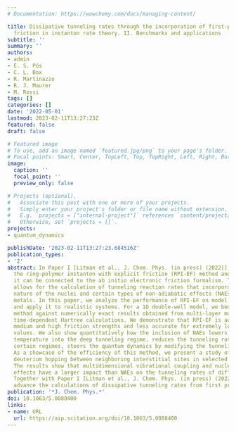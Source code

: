 ```yaml
---
# Documentation: https://wowchemy.com/docs/managing-content/

title: Dissipative tunneling rates through the incorporation of first-principles electronic
  friction in instanton rate theory. II. Benchmarks and applications
subtitle: ''
summary: ''
authors:
- admin
- E. S. Pós
- C. L. Box
- R. Martinazzo
- R. J. Maurer
- M. Rossi
tags: []
categories: []
date: '2022-05-01'
lastmod: 2023-02-11T13:27:23Z
featured: false
draft: false

# Featured image
# To use, add an image named `featured.jpg/png` to your page's folder.
# Focal points: Smart, Center, TopLeft, Top, TopRight, Left, Right, BottomLeft, Bottom, BottomRight.
image:
  caption: ''
  focal_point: ''
  preview_only: false

# Projects (optional).
#   Associate this post with one or more of your projects.
#   Simply enter your project's folder or file name without extension.
#   E.g. `projects = ["internal-project"]` references `content/project/deep-learning/index.md`.
#   Otherwise, set `projects = []`.
projects: 
- quantum_dynamics

publishDate: '2023-02-11T13:27:23.684516Z'
publication_types:
- '2'
abstract: In Paper I [Litman et al., J. Chem. Phys. (in press) (2022)], we presented
  the ring-polymer instanton with explicit friction (RPI-EF) method and showed how
  it can be connected to the ab initio electronic friction formalism. This framework
  allows for the calculation of tunneling reaction rates that incorporate the quantum
  nature of the nuclei and certain types of non-adiabatic effects (NAEs) present in
  metals. In this paper, we analyze the performance of RPI-EF on model potentials
  and apply it to realistic systems. For a 1D double-well model, we benchmark the
  method against numerically exact results obtained from multi-layer multi-configuration
  time-dependent Hartree calculations. We demonstrate that RPI-EF is accurate for
  medium and high friction strengths and less accurate for extremely low friction
  values. We also show quantitatively how the inclusion of NAEs lowers the crossover
  temperature into the deep tunneling regime, reduces the tunneling rates, and, in
  certain regimes, steers the quantum dynamics by modifying the tunneling pathways.
  As a showcase of the efficiency of this method, we present a study of hydrogen and
  deuterium hopping between neighboring interstitial sites in selected bulk metals.
  The results show that multidimensional vibrational coupling and nuclear quantum
  effects have a larger impact than NAEs on the tunneling rates of diffusion in metals.
  Together with Paper I [Litman et al., J. Chem. Phys. (in press) (2022)], these results
  advance the calculations of dissipative tunneling rates from first principles.
publication: '*J. Chem. Phys.*'
doi: 10.1063/5.0088400
links:
- name: URL
  url: https://aip.scitation.org/doi/10.1063/5.0088400
---
```

